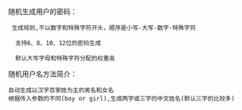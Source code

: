 随机生成用户的密码：

     生成规则,不以数字和特殊字符开头，顺序是小写-大写-数字-特殊字符
   
      支持6、8、10、12位的密码生成
      
      默认大写字母和特殊字符分配的权重高

随机用户名方法简介：
	 
   	自动生成以汉字百家姓为主的男名和女名
 	根据传入参数的不同(boy or girl),生成两字或三字的中文姓名(默认三字的比较多)
